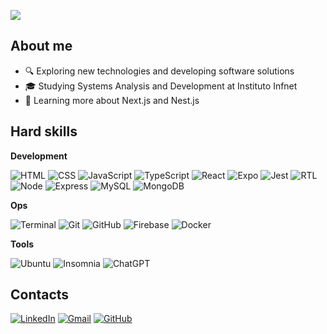 ![](https://komarev.com/ghpvc/?username=renatozr&color=006bed)

## About me

- :mag: Exploring new technologies and developing software solutions
- 🎓 Studying Systems Analysis and Development at Instituto Infnet<!-- - 💼 Working as a {position} at {company} -->
- 🌱 Learning more about Next.js and Nest.js

## Hard skills

**Development**

![HTML](https://img.shields.io/badge/-HTML-333333?style=flat&logo=html5)
![CSS](https://img.shields.io/badge/-CSS-333333?style=flat&logoColor=dodgerblue&logo=css3)
![JavaScript](https://img.shields.io/badge/-JavaScript-333333?style=flat&logo=javascript)
![TypeScript](https://img.shields.io/badge/-TypeScript-333333?style=flat&logo=typescript)
![React](https://img.shields.io/badge/-React-333333?style=flat&logo=react)
![Expo](https://img.shields.io/badge/-Expo-333333?style=flat&logo=expo)
![Jest](https://img.shields.io/badge/-Jest-333333?style=flat&logoColor=limegreen&logo=jest)
![RTL](https://img.shields.io/badge/-RTL-333333?style=flat&logo=testing-library)
![Node](https://img.shields.io/badge/-Node-333333?style=flat&logo=node.js)
![Express](https://img.shields.io/badge/-Express-333333?style=flat&logo=express)
![MySQL](https://img.shields.io/badge/-MySQL-333333?style=flat&logo=mysql)
![MongoDB](https://img.shields.io/badge/-MongoDB-333333?style=flat&logo=mongodb)

**Ops**

![Terminal](https://img.shields.io/badge/-Shell-333333?style=flat&logo=gnu-bash&logoColor=white)
![Git](https://img.shields.io/badge/-Git-333333?style=flat&logo=git)
![GitHub](https://img.shields.io/badge/-GitHub-333333?style=flat&logo=github)
![Firebase](https://img.shields.io/badge/-Firebase-333333?style=flat&logoColor=ffcd34&logo=firebase)
![Docker](https://img.shields.io/badge/-Docker-333333?style=flat&logo=docker)

**Tools**

![Ubuntu](https://img.shields.io/badge/-Ubuntu-333333?style=flat&logo=ubuntu)
![Insomnia](https://img.shields.io/badge/-Insomnia-333333?style=flat&logoColor=5849BE&logo=insomnia)
![ChatGPT](https://img.shields.io/badge/-ChatGPT-333333?style=flat&logoColor=74aa9c&logo=openai)

<!-- - <br/>

<a href="https://github.com/renatozr" title="Renato's profile">
  <img height="180em" src="https://github-readme-stats.vercel.app/api?username=renatozr&theme=react&show_icons=true" />
</a> -->

## Contacts

[![LinkedIn](https://img.shields.io/badge/-LinkedIn-blue?style=flat-square&logo=Linkedin&logoColor=white&link=https://www.linkedin.com/in/renatozr11)](https://www.linkedin.com/in/renatozr11)
[![Gmail](https://img.shields.io/badge/-Gmail-D14836?style=flat-square&logo=Gmail&logoColor=white&link=mailto:renatozr07@gmail.com)](mailto:renatozr07@gmail.com)
[![GitHub](https://img.shields.io/github/followers/renatozr?label=follow&style=social)](https://github.com/renatozr)
